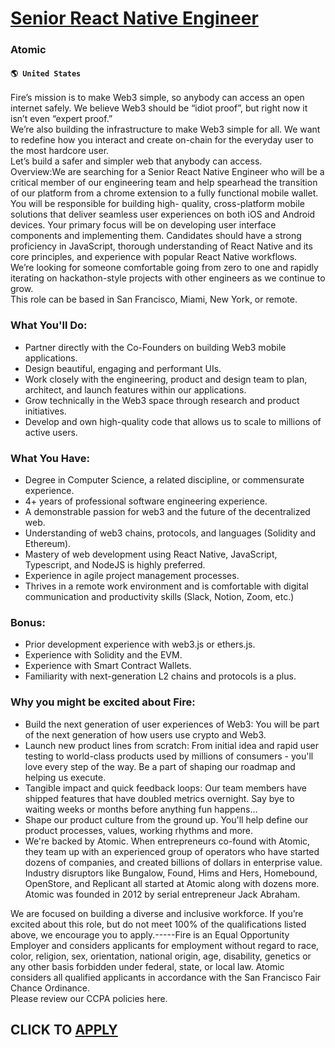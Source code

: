 # [Senior React Native Engineer](https://www.remotewlb.com/apply/senior-react-native-engineer-57470)  
### Atomic  
#### `🌎 United States`  
Fire’s mission is to make Web3 simple, so anybody can access an open internet safely. We believe Web3 should be “idiot proof”, but right now it isn’t even “expert proof.”  
We’re also building the infrastructure to make Web3 simple for all. We want to redefine how you interact and create on-chain for the everyday user to the most hardcore user.  
Let’s build a safer and simpler web that anybody can access.  
Overview:We are searching for a Senior React Native Engineer who will be a critical member of our engineering team and help spearhead the transition of our platform from a chrome extension to a fully functional mobile wallet. You will be responsible for building high- quality, cross-platform mobile solutions that deliver seamless user experiences on both iOS and Android devices. Your primary focus will be on developing user interface components and implementing them. Candidates should have a strong proficiency in JavaScript, thorough understanding of React Native and its core principles, and experience with popular React Native workflows.  
We’re looking for someone comfortable going from zero to one and rapidly iterating on hackathon-style projects with other engineers as we continue to grow.  
This role can be based in San Francisco, Miami, New York, or remote.

### What You'll Do:

  * Partner directly with the Co-Founders on building Web3 mobile applications.
  * Design beautiful, engaging and performant UIs.
  * Work closely with the engineering, product and design team to plan, architect, and launch features within our applications.
  * Grow technically in the Web3 space through research and product initiatives.
  * Develop and own high-quality code that allows us to scale to millions of active users.

### What You Have:

  * Degree in Computer Science, a related discipline, or commensurate experience.
  * 4+ years of professional software engineering experience.
  * A demonstrable passion for web3 and the future of the decentralized web.
  * Understanding of web3 chains, protocols, and languages (Solidity and Ethereum).
  * Mastery of web development using React Native, JavaScript, Typescript, and NodeJS is highly preferred.
  * Experience in agile project management processes.
  * Thrives in a remote work environment and is comfortable with digital communication and productivity skills (Slack, Notion, Zoom, etc.)

### Bonus:

  * Prior development experience with web3.js or ethers.js.
  * Experience with Solidity and the EVM.
  * Experience with Smart Contract Wallets.
  * Familiarity with next-generation L2 chains and protocols is a plus.

### Why you might be excited about Fire:

  * Build the next generation of user experiences of Web3: You will be part of the next generation of how users use crypto and Web3.
  * Launch new product lines from scratch: From initial idea and rapid user testing to world-class products used by millions of consumers - you'll love every step of the way. Be a part of shaping our roadmap and helping us execute.
  * Tangible impact and quick feedback loops: Our team members have shipped features that have doubled metrics overnight. Say bye to waiting weeks or months before anything fun happens…
  * Shape our product culture from the ground up. You'll help define our product processes, values, working rhythms and more.
  * We're backed by Atomic. When entrepreneurs co-found with Atomic, they team up with an experienced group of operators who have started dozens of companies, and created billions of dollars in enterprise value. Industry disruptors like Bungalow, Found, Hims and Hers, Homebound, OpenStore, and Replicant all started at Atomic along with dozens more. Atomic was founded in 2012 by serial entrepreneur Jack Abraham.

We are focused on building a diverse and inclusive workforce. If you’re excited about this role, but do not meet 100% of the qualifications listed above, we encourage you to apply.-----Fire is an Equal Opportunity Employer and considers applicants for employment without regard to race, color, religion, sex, orientation, national origin, age, disability, genetics or any other basis forbidden under federal, state, or local law. Atomic considers all qualified applicants in accordance with the San Francisco Fair Chance Ordinance.  
Please review our CCPA policies here.  
  
## CLICK TO [APPLY](https://www.remotewlb.com/apply/senior-react-native-engineer-57470)

